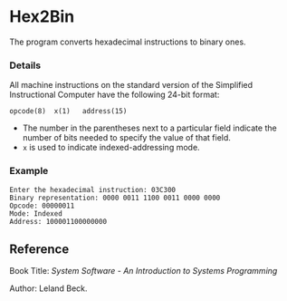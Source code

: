 # Hex2Bin
The program converts hexadecimal instructions to binary ones.

### Details
All machine instructions on the standard version of the Simplified Instructional Computer have the following 24-bit format:
```
opcode(8)  x(1)   address(15)
```
* The number in the parentheses next to a particular field indicate the number of bits needed to specify the value of that field.
* `x` is used to indicate indexed-addressing mode.

### Example
```
Enter the hexadecimal instruction: 03C300
Binary representation: 0000 0011 1100 0011 0000 0000
Opcode: 00000011
Mode: Indexed
Address: 100001100000000
```

## Reference
Book Title: *System Software - An Introduction to Systems Programming*

Author: Leland Beck.

